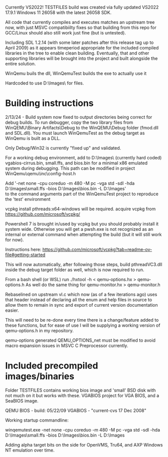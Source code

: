 ﻿Currently VS2022! TESTFILES build was created via fully updated
VS2022 17.9.1 Windows 11 26058 with the latest 26058 SDK.

All code that currently compiles and executes matches an upstream tree now, with 
just MSVC compatibiilty fixes so that building from this repo for GCC/Linux should
also still work just fine (but is untested).

Including SDL 1.2.14 (with some later patches after this release tag up to April 2009)
as it appears timeperiod appropriate for the included compiled libraries in the tree 
to enable clean building. Eventually, that and other supporting libraries will be brought
into the project and built alongside the entire solution.

WinQemu buils the dll, WinQemuTest builds the exe to actually use it

Hardcoded to use D:\Images\ for files.

# Building instructions

2/13/24 - Build system now fixed to output directories being correct for debug builds. 
To run debugger, copy the two library files from WinQEMU\Binary Artifacts\Debug to the 
WinQEMU\Debug folder (fmod.dll and SDL.dll). You must launch WinQemuTest as the debug
target as WinQemu is built as a DLL.

Only Debug/Win32 is currently "fixed up" and validated. 

For a working debug environment, add to D:\Images\ (currently hard coded) vgabios-cirrus.bin, 
small.ffs, and bios.bin for a minimal x86 emulated system during debugging. This path can 
be modified in project WinQemu\qemu\inc\config-host.h

Add '-net none -cpu coreduo -m 480 -M pc -vga std -sdl -hda D:\Images\small.ffs -bios D:\Images\bios.bin -L D:\Images'  
to the command arguments part of the WinQemuTest project to reproduce the 'test' environment

vcpkg install pthreads:x64-windows will be required. acquire vcpkg from
https://github.com/microsoft/vcpkg/ 

Powershell 7 is brought in/used by vcpkg but you should probably install it system wide.
Otherwise you will get a pwsh.exe is not recognized as an internal or external command 
when attempting the build (but it will still work for now). 

Instructions here: https://github.com/microsoft/vcpkg?tab=readme-ov-file#getting-started

This will now automatically, after following those steps, build pthreadVC3.dll inside the
debug target folder as well, which is now required to run. 

From a bash shell (or WSL) run ./hxtool -h < qemu-options.hx > qemu-options.h
As well do the same thing for qemu-monitor.hx > qemu-monitor.h

Rebaselined on upstream vl.c which now (as of a few iterations ago) uses that header
instead of declaring all the enum and help files in source to allow them to remain in 
sync and export of current version documentation easier.

This will need to be re-done every time there is a change/feature added to these functions,
but for ease of use I will be supplying a working version of qemu-options.h in my repository.

qemu-options generated QEMU_OPTIONS_net must be modified to avoid macro expansion issues
in MSVC C Preprocessor currently. 

# Included precompiled images/binaries

Folder TESTFILES contains working bios image and 'small' BSD disk with not much on it
but works with these. VGABIOS project for VGA BIOS, and a SeaBIOS image.

QEMU BIOS - build: 05/22/09
VGABIOS - "current-cvs 17 Dec 2008"

Working startup commandline:

winqemutest.exe -net none -cpu coreduo -m 480 -M pc -vga std -sdl -hda D:\Images\small.ffs -bios D:\Images\bios.bin -L D:\Images

Adding alpha target bits on the side for OpenVMS, Tru64, and AXP Windows NT emulation over time. 